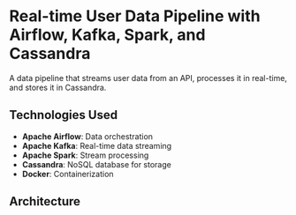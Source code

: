 # Real-time User Data Pipeline with Airflow, Kafka, Spark, and Cassandra

A data pipeline that streams user data from an API, processes it in real-time, and stores it in Cassandra.

## Technologies Used
- **Apache Airflow**: Data orchestration
- **Apache Kafka**: Real-time data streaming
- **Apache Spark**: Stream processing
- **Cassandra**: NoSQL database for storage
- **Docker**: Containerization

## Architecture